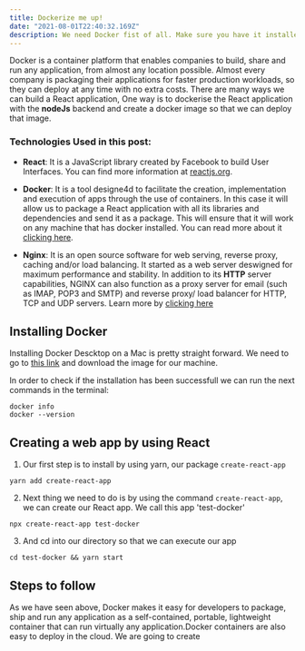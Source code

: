 ```yaml
---
title: Dockerize me up!
date: "2021-08-01T22:40:32.169Z"
description: We need Docker fist of all. Make sure you have it installed before proceeding
---
```


Docker is a container platform that enables companies to build, share and run any application, from almost any location possible. Almost every company is packaging their applications for faster production workloads, so they can deploy at any time with no extra costs. There are many ways we can build a React application, One way is to dockerise the React application with the **nodeJs** backend and create a docker image so that we can deploy that image.

### Technologies Used in this post:

- **React**: It is a JavaScript library created by Facebook to build User Interfaces. You can find more information at [reactjs.org](https://https://reactjs.org/).

- **Docker**: It is a tool designe4d to facilitate the creation, implementation and execution of apps through the use of containers. In this case it will allow us to package a React application with all its libraries and dependencies and send it as a package. This will ensure that it will work on any machine that has docker installed. You can read more about it [clicking here](https://www.docs.docker.com).

- **Nginx**: It is an open source software for web serving, reverse proxy, caching and/or load balancing. It started as a web server deswigned for maximum performance and stability. In addition to its **HTTP** server capabilities, NGINX can also function as a proxy server for email (such as IMAP, POP3 and SMTP) and reverse proxy/ load balancer for HTTP, TCP and UDP servers. Learn more by [clicking here](https://nginx.org/en/docs)

## Installing Docker

Installing Docker Descktop on a Mac is pretty straight forward. We need to go to [this link](docs.docker.com/docker-for-mac/install/) and download the image for our machine.

In order to check if the installation has been successfull we can run the next commands in the terminal:

```
docker info
docker --version
```

## Creating a web app by using React

1. Our first step is to install by using yarn, our package `create-react-app`

```
yarn add create-react-app
```

2. Next thing we need to do is by using the command `create-react-app`, we can create our React app. We call this app 'test-docker'

```
npx create-react-app test-docker
```

3. And cd into our directory so that we can execute our app

```
cd test-docker && yarn start
```

## Steps to follow

As we have seen above, Docker makes it easy for developers to package, ship and run any application as a self-contained, portable, lightweight container that can run virtually any application.Docker containers are also easy to deploy in the cloud. We are going to create

<!--
The Big Oxmox advised her not to do so, because there were thousands of bad
Commas, wild Question Marks and devious Semikoli, but the Little Blind Text
didn’t listen. She packed her seven versalia, put her initial into the belt and
made herself on the way.

- This however showed weasel
- Well uncritical so misled
  - this is very interesting
- Goodness much until that fluid owl

When she reached the first hills of the **Italic Mountains**, she had a last
view back on the skyline of her hometown _Bookmarksgrove_, the headline of
[Alphabet Village](http://google.com) and the subline of her own road, the Line
Lane. Pityful a rhetoric question ran over her cheek, then she continued her
way. On her way she met a copy.

### Overlaid the jeepers uselessly much excluding

But nothing the copy said could convince her and so it didn’t take long until a
few insidious Copy Writers ambushed her, made her drunk with
[Longe and Parole](http://google.com) and dragged her into their agency, where
they abused her for their projects again and again. And if she hasn’t been
rewritten, then they are still using her.

> Far far away, behind the word mountains, far from the countries Vokalia and
> Consonantia, there live the blind texts. Separated they live in Bookmarksgrove
> right at the coast of the Semantics, a large language ocean.

It is a paradisematic country, in which roasted parts of sentences fly into your
mouth. Even the all-powerful Pointing has no control about the blind texts it is
an almost unorthographic life One day however a small line of blind text by the
name of Lorem Ipsum decided to leave for the far World of Grammar.

### According a funnily until pre-set or arrogant well cheerful

The Big Oxmox advised her not to do so, because there were thousands of bad
Commas, wild Question Marks and devious Semikoli, but the Little Blind Text
didn’t listen. She packed her seven versalia, put her initial into the belt and
made herself on the way.

1.  So baboon this
2.  Mounted militant weasel gregariously admonishingly straightly hey
3.  Dear foresaw hungry and much some overhung
4.  Rash opossum less because less some amid besides yikes jeepers frenetic
    impassive fruitlessly shut

When she reached the first hills of the Italic Mountains, she had a last view
back on the skyline of her hometown Bookmarksgrove, the headline of Alphabet
Village and the subline of her own road, the Line Lane. Pityful a rhetoric
question ran over her cheek, then she continued her way. On her way she met a
copy.

> The copy warned the Little Blind Text, that where it came from it would have
> been rewritten a thousand times and everything that was left from its origin
> would be the word "and" and the Little Blind Text should turn around and
> return to its own, safe country.

But nothing the copy said could convince her and so it didn’t take long until a
few insidious Copy Writers ambushed her, made her drunk with Longe and Parole
and dragged her into their agency, where they abused her for their projects
again and again. And if she hasn’t been rewritten, then they are still using
her. Far far away, behind the word mountains, far from the countries Vokalia and
Consonantia, there live the blind texts.

#### Silent delightfully including because before one up barring chameleon

Separated they live in Bookmarksgrove right at the coast of the Semantics, a
large language ocean. A small river named Duden flows by their place and
supplies it with the necessary regelialia. It is a paradisematic country, in
which roasted parts of sentences fly into your mouth.

Even the all-powerful Pointing has no control about the blind texts it is an
almost unorthographic life One day however a small line of blind text by the
name of Lorem Ipsum decided to leave for the far World of Grammar. The Big Oxmox
advised her not to do so, because there were thousands of bad Commas, wild
Question Marks and devious Semikoli, but the Little Blind Text didn’t listen.

##### Wherever far wow thus a squirrel raccoon jeez jaguar this from along

She packed her seven versalia, put her initial into the belt and made herself on
the way. When she reached the first hills of the Italic Mountains, she had a
last view back on the skyline of her hometown Bookmarksgrove, the headline of
Alphabet Village and the subline of her own road, the Line Lane. Pityful a
rhetoric question ran over her cheek, then she continued her way. On her way she
met a copy.

###### Slapped cozy a that lightheartedly and far

The copy warned the Little Blind Text, that where it came from it would have
been rewritten a thousand times and everything that was left from its origin
would be the word "and" and the Little Blind Text should turn around and return
to its own, safe country. But nothing the copy said could convince her and so it
didn’t take long until a few insidious Copy Writers ambushed her, made her drunk
with Longe and Parole and dragged her into their agency, where they abused her
for their projects again and again. -->
